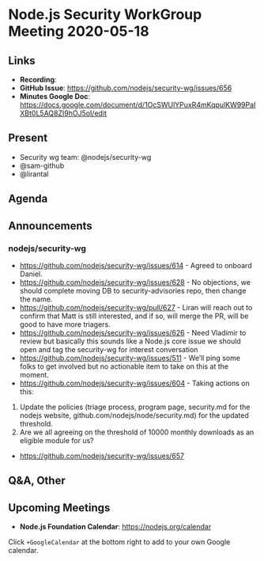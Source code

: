 # Node.js  Security WorkGroup Meeting 2020-05-18

## Links

* **Recording**:  
* **GitHub Issue**: https://github.com/nodejs/security-wg/issues/656
* **Minutes Google Doc**: https://docs.google.com/document/d/1OcSWUlYPuxR4mKqpulKW99PaIXBt0L5AQ8ZI9hOJ5oI/edit

## Present

* Security wg team: @nodejs/security-wg
* @sam-github
* @lirantal


## Agenda

## Announcements

### nodejs/security-wg

* https://github.com/nodejs/security-wg/issues/614 - Agreed to onboard Daniel.
* https://github.com/nodejs/security-wg/issues/628 - No objections, we should complete moving DB to security-advisories repo, then change the name.
* https://github.com/nodejs/security-wg/pull/627 - Liran will reach out to confirm that Matt is still interested, and if so, will merge the PR, will be good to have more triagers.
* https://github.com/nodejs/security-wg/issues/626 - Need Vladimir to review but basically this sounds like a Node.js core issue we should open and tag the security-wg for interest conversation
* https://github.com/nodejs/security-wg/issues/511 - We’ll ping some folks to get involved but no actionable item to take on this at the moment.
* https://github.com/nodejs/security-wg/issues/604 - Taking actions on this:
1. Update the policies (triage process, program page, security.md for the nodejs website, github.com/nodejs/node/security.md) for the updated threshold.
2. Are we all agreeing on the threshold of 10000 monthly downloads as an eligible module for us?
* https://github.com/nodejs/security-wg/issues/657


## Q&A, Other

## Upcoming Meetings

* **Node.js Foundation Calendar**: https://nodejs.org/calendar

Click `+GoogleCalendar` at the bottom right to add to your own Google calendar.
